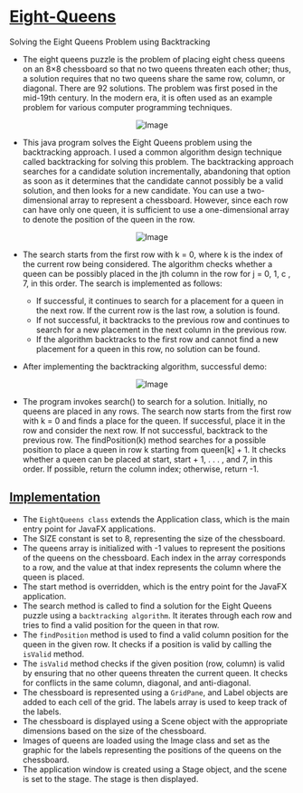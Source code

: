 # [Eight-Queens](https://en.wikipedia.org/wiki/Eight_queens_puzzle)
Solving the Eight Queens Problem using Backtracking

- The eight queens puzzle is the problem of placing eight chess queens on an 8×8 chessboard so that no two queens threaten each other; thus, a solution requires that no two queens share the same row, column, or diagonal. There are 92 solutions. The problem was first posed in the mid-19th century. In the modern era, it is often used as an example problem for various computer programming techniques.

<p align="center">
  <img src="https://user-images.githubusercontent.com/24220136/231668020-2f474fa6-ac7b-45f7-9417-cd592c4875a1.png" alt="Image">
</p>

- This java program solves the Eight Queens problem using the backtracking approach. I used a common algorithm design technique called backtracking for solving this problem. The backtracking approach searches for a candidate solution incrementally, abandoning that option as soon as it determines that the candidate cannot possibly be a valid solution, and then looks for a new candidate. You can use a two-dimensional array to represent a chessboard. However, since each row can have only one queen, it is sufficient to use a one-dimensional array to denote the position of the queen in the row. 

<p align="center">
  <img src="https://user-images.githubusercontent.com/24220136/231668815-0617c673-1d17-43ff-ac91-654dee9a78b3.png" alt="Image">
</p>

- The search starts from the first row with k = 0, where k is the index of the current row being considered. The algorithm checks whether a queen can be possibly placed in the jth column in the row for j = 0, 1, c , 7, in this order. The search is implemented as follows:

  - If successful, it continues to search for a placement for a queen in the next row. If the current row is the last row, a solution is found.
  - If not successful, it backtracks to the previous row and continues to search for a new placement in the next column in the previous row.
  - If the algorithm backtracks to the first row and cannot find a new placement for a queen in this row, no solution can be found.
 
- After implementing the backtracking algorithm, successful demo:

<p align="center">
  <img src="https://user-images.githubusercontent.com/24220136/231669546-0c014498-2523-449e-9960-573aa53ff02f.png" alt="Image">
</p>

- The program invokes search() to search for a solution. Initially, no queens are placed in any rows. The search now starts from the first row with k = 0 and finds a place for the queen. If successful, place it in the row and consider the next row. If not successful, backtrack to the previous row. The findPosition(k) method searches for a possible position to place a queen in row k starting from queen[k] + 1. It checks whether a queen can be placed at start, start + 1, . . . , and 7, in this order. If possible, return the column index; otherwise, return -1.

## [Implementation](https://github.com/af4092/Eight-Queens/blob/main/src/EightQueens.java)

- The `EightQueens class` extends the Application class, which is the main entry point for JavaFX applications.
- The SIZE constant is set to 8, representing the size of the chessboard.
- The queens array is initialized with -1 values to represent the positions of the queens on the chessboard. Each index in the array corresponds to a row, and the value at that index represents the column where the queen is placed.
- The start method is overridden, which is the entry point for the JavaFX application.
- The search method is called to find a solution for the Eight Queens puzzle using a `backtracking algorithm`. It iterates through each row and tries to find a valid position for the queen in that row.
- The `findPosition` method is used to find a valid column position for the queen in the given row. It checks if a position is valid by calling the `isValid` method.
- The `isValid` method checks if the given position (row, column) is valid by ensuring that no other queens threaten the current queen. It checks for conflicts in the same column, diagonal, and anti-diagonal.
- The chessboard is represented using a `GridPane`, and Label objects are added to each cell of the grid. The labels array is used to keep track of the labels.
- The chessboard is displayed using a Scene object with the appropriate dimensions based on the size of the chessboard.
- Images of queens are loaded using the Image class and set as the graphic for the labels representing the positions of the queens on the chessboard.
- The application window is created using a Stage object, and the scene is set to the stage. The stage is then displayed.
